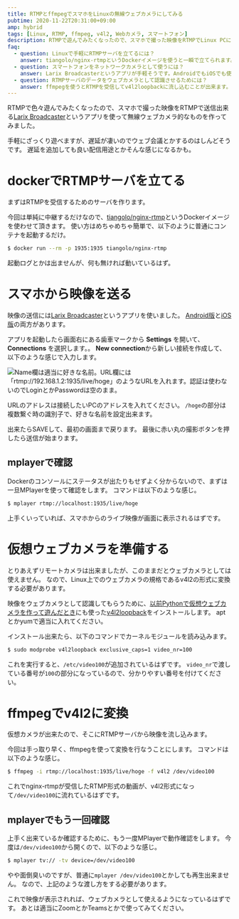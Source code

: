 ```yaml
---
title: RTMPとffmpegでスマホをLinuxの無線ウェブカメラにしてみる
pubtime: 2020-11-22T20:31:00+09:00
amp: hybrid
tags: [Linux, RTMP, ffmpeg, v4l2, Webカメラ, スマートフォン]
description: RTMPで遊んでみたくなったので、スマホで撮った映像をRTMPでLinux PCに送信して無線ウェブカメラ的なものを作ってみました。アプリやDockerイメージが揃っているので、結構手軽に試せる感じです。
faq:
  - question: Linuxで手軽にRTMPサーバを立てるには？
    answer: tiangolo/nginx-rtmpというDockerイメージを使うと一瞬で立てられます。
  - question: スマートフォンをネットワークカメラとして使うには？
    answer: Larix Broadcasterというアプリが手軽そうです。AndroidでもiOSでも使えます。
  - question: RTMPサーバのデータをウェブカメラとして認識させるためには？
    answer: ffmpegを使うとRTMPを受信してv4l2loopbackに流し込むことが出来ます。
---
```


RTMPで色々遊んでみたくなったので、スマホで撮った映像をRTMPで送信出来る[Larix Broadcaster](https://softvelum.com/larix/)というアプリを使って無線ウェブカメラ的なものを作ってみました。

手軽にざっくり遊べますが、遅延が凄いのでウェブ会議とかするのはしんどそうです。
遅延を追加しても良い配信用途とかそんな感じになるかも。


# dockerでRTMPサーバを立てる

まずはRTMPを受信するためのサーバを作ります。

今回は単純に中継するだけなので、[tiangolo/nginx-rtmp](https://hub.docker.com/r/tiangolo/nginx-rtmp/)というDockerイメージを使わせて頂きます。
使い方はめちゃめちゃ簡単で、以下のように普通にコンテナを起動するだけ。

``` bash
$ docker run --rm -p 1935:1935 tiangolo/nginx-rtmp
```

起動ログとかは出ませんが、何も無ければ動いているはず。


# スマホから映像を送る

映像の送信には[Larix Broadcaster](https://softvelum.com/larix/)というアプリを使いました。
[Android版](https://play.google.com/store/apps/details?id=com.wmspanel.larix_broadcaster)と[iOS版](https://apps.apple.com/jp/app/larix-broadcaster/id1042474385)の両方があります。

アプリを起動したら画面右にある歯車マークから **Settings** を開いて、 **Connections** を選択します。。
**New connection**から新しい接続を作成して、以下のような感じで入力します。

![Name欄は適当に好きな名前。URL欄には「rtmp://192.168.1.2:1935/live/hoge」のようなURLを入れます。認証は使わないのでLoginとかPasswordは空のまま。](/blog/2020/11/larix-broadcaster.jpg "256x512")

URLのアドレスは接続したいPCのアドレスを入れてください。
`/hoge`の部分は複数繋ぐ時の識別子で、好きな名前を設定出来ます。

出来たらSAVEして、最初の画面まで戻ります。
最後に赤い丸の撮影ボタンを押したら送信が始まります。

## mplayerで確認

Dockerのコンソールにステータスが出たりもせずよく分からないので、まずは一旦MPlayerを使って確認をします。
コマンドは以下のような感じ。

``` bash
$ mplayer rtmp://localhost:1935/live/hoge
```

上手くいっていれば、スマホからのライブ映像が画面に表示されるはずです。


# 仮想ウェブカメラを準備する

とりあえずリモートカメラは出来ましたが、このままだとウェブカメラとしては使えません。
なので、Linux上でのウェブカメラの規格であるv4l2の形式に変換する必要があります。

映像をウェブカメラとして認識してもらうために、[以前Pythonで仮想ウェブカメラを作って遊んだとき](/blog/2020/08/python-opencv-create-virtual-webcam)にも使った[v4l2loopback](https://github.com/umlaeute/v4l2loopback)をインストールします。
aptとかyumで適当に入れてください。

インストール出来たら、以下のコマンドでカーネルモジュールを読み込みます。

``` bash
$ sudo modprobe v4l2loopback exclusive_caps=1 video_nr=100
```

これを実行すると、`/etc/video100`が追加されているはずです。
`video_nr`で渡している番号が`100`の部分になっているので、分かりやすい番号を付けてください。


# ffmpegでv4l2に変換

仮想カメラが出来たので、そこにRTMPサーバから映像を流し込みます。

今回は手っ取り早く、ffmpegを使って変換を行なうことにします。
コマンドは以下のような感じ。

``` bash
$ ffmpeg -i rtmp://localhost:1935/live/hoge -f v4l2 /dev/video100
```

これでnginx-rtmpが受信したRTMP形式の動画が、v4l2形式になって`/dev/video100`に流れているはずです。


## mplayerでもう一回確認

上手く出来ているか確認するために、もう一度MPlayerで動作確認をします。
今度は`/dev/video100`から開くので、以下のような感じ。

``` bash
$ mplayer tv:// -tv device=/dev/video100
```

やや面倒臭いのですが、普通に`mplayer /dev/video100`とかしても再生出来ません。
なので、上記のような渡し方をする必要があります。

これで映像が表示されれば、ウェブカメラとして使えるようになっているはずです。
あとは適当にZoomとかTeamsとかで使ってみてください。
